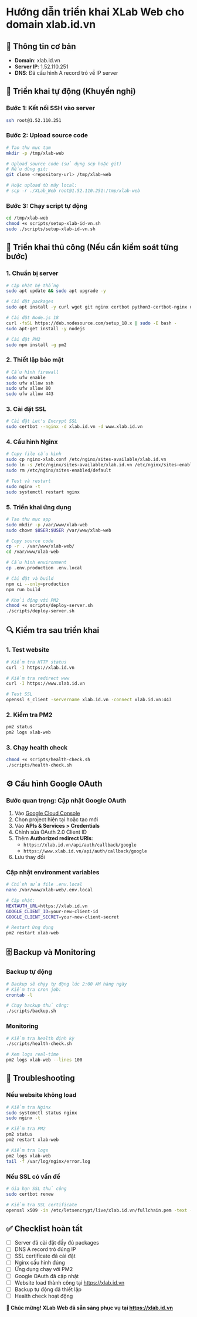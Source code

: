 # Hướng dẫn triển khai XLab Web cho domain xlab.id.vn

## 🎯 **Thông tin cơ bản**
- **Domain**: xlab.id.vn
- **Server IP**: 1.52.110.251
- **DNS**: Đã cấu hình A record trỏ về IP server

## 🚀 **Triển khai tự động (Khuyến nghị)**

### **Bước 1: Kết nối SSH vào server**
```bash
ssh root@1.52.110.251
```

### **Bước 2: Upload source code**
```bash
# Tạo thư mục tạm
mkdir -p /tmp/xlab-web

# Upload source code (sử dụng scp hoặc git)
# Nếu dùng git:
git clone <repository-url> /tmp/xlab-web

# Hoặc upload từ máy local:
# scp -r ./XLab_Web root@1.52.110.251:/tmp/xlab-web
```

### **Bước 3: Chạy script tự động**
```bash
cd /tmp/xlab-web
chmod +x scripts/setup-xlab-id-vn.sh
sudo ./scripts/setup-xlab-id-vn.sh
```

## 🔧 **Triển khai thủ công (Nếu cần kiểm soát từng bước)**

### **1. Chuẩn bị server**
```bash
# Cập nhật hệ thống
sudo apt update && sudo apt upgrade -y

# Cài đặt packages
sudo apt install -y curl wget git nginx certbot python3-certbot-nginx ufw

# Cài đặt Node.js 18
curl -fsSL https://deb.nodesource.com/setup_18.x | sudo -E bash -
sudo apt-get install -y nodejs

# Cài đặt PM2
sudo npm install -g pm2
```

### **2. Thiết lập bảo mật**
```bash
# Cấu hình firewall
sudo ufw enable
sudo ufw allow ssh
sudo ufw allow 80
sudo ufw allow 443
```

### **3. Cài đặt SSL**
```bash
# Cài đặt Let's Encrypt SSL
sudo certbot --nginx -d xlab.id.vn -d www.xlab.id.vn
```

### **4. Cấu hình Nginx**
```bash
# Copy file cấu hình
sudo cp nginx-xlab.conf /etc/nginx/sites-available/xlab.id.vn
sudo ln -s /etc/nginx/sites-available/xlab.id.vn /etc/nginx/sites-enabled/
sudo rm /etc/nginx/sites-enabled/default

# Test và restart
sudo nginx -t
sudo systemctl restart nginx
```

### **5. Triển khai ứng dụng**
```bash
# Tạo thư mục app
sudo mkdir -p /var/www/xlab-web
sudo chown $USER:$USER /var/www/xlab-web

# Copy source code
cp -r . /var/www/xlab-web/
cd /var/www/xlab-web

# Cấu hình environment
cp .env.production .env.local

# Cài đặt và build
npm ci --only=production
npm run build

# Khởi động với PM2
chmod +x scripts/deploy-server.sh
./scripts/deploy-server.sh
```

## 🔍 **Kiểm tra sau triển khai**

### **1. Test website**
```bash
# Kiểm tra HTTP status
curl -I https://xlab.id.vn

# Kiểm tra redirect www
curl -I https://www.xlab.id.vn

# Test SSL
openssl s_client -servername xlab.id.vn -connect xlab.id.vn:443
```

### **2. Kiểm tra PM2**
```bash
pm2 status
pm2 logs xlab-web
```

### **3. Chạy health check**
```bash
chmod +x scripts/health-check.sh
./scripts/health-check.sh
```

## ⚙️ **Cấu hình Google OAuth**

### **Bước quan trọng: Cập nhật Google OAuth**
1. Vào [Google Cloud Console](https://console.cloud.google.com/)
2. Chọn project hiện tại hoặc tạo mới
3. Vào **APIs & Services > Credentials**
4. Chỉnh sửa OAuth 2.0 Client ID
5. Thêm **Authorized redirect URIs**:
   - `https://xlab.id.vn/api/auth/callback/google`
   - `https://www.xlab.id.vn/api/auth/callback/google`
6. Lưu thay đổi

### **Cập nhật environment variables**
```bash
# Chỉnh sửa file .env.local
nano /var/www/xlab-web/.env.local

# Cập nhật:
NEXTAUTH_URL=https://xlab.id.vn
GOOGLE_CLIENT_ID=your-new-client-id
GOOGLE_CLIENT_SECRET=your-new-client-secret

# Restart ứng dụng
pm2 restart xlab-web
```

## 🗄️ **Backup và Monitoring**

### **Backup tự động**
```bash
# Backup sẽ chạy tự động lúc 2:00 AM hàng ngày
# Kiểm tra cron job:
crontab -l

# Chạy backup thủ công:
./scripts/backup.sh
```

### **Monitoring**
```bash
# Kiểm tra health định kỳ
./scripts/health-check.sh

# Xem logs real-time
pm2 logs xlab-web --lines 100
```

## 🚨 **Troubleshooting**

### **Nếu website không load**
```bash
# Kiểm tra Nginx
sudo systemctl status nginx
sudo nginx -t

# Kiểm tra PM2
pm2 status
pm2 restart xlab-web

# Kiểm tra logs
pm2 logs xlab-web
tail -f /var/log/nginx/error.log
```

### **Nếu SSL có vấn đề**
```bash
# Gia hạn SSL thủ công
sudo certbot renew

# Kiểm tra SSL certificate
openssl x509 -in /etc/letsencrypt/live/xlab.id.vn/fullchain.pem -text -noout
```

## ✅ **Checklist hoàn tất**

- [ ] Server đã cài đặt đầy đủ packages
- [ ] DNS A record trỏ đúng IP
- [ ] SSL certificate đã cài đặt
- [ ] Nginx cấu hình đúng
- [ ] Ứng dụng chạy với PM2
- [ ] Google OAuth đã cập nhật
- [ ] Website load thành công tại https://xlab.id.vn
- [ ] Backup tự động đã thiết lập
- [ ] Health check hoạt động

**🎉 Chúc mừng! XLab Web đã sẵn sàng phục vụ tại https://xlab.id.vn**
